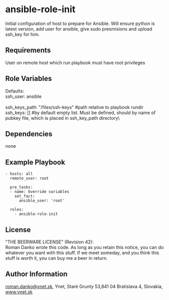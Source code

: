 ansible-role-init
=========

Initial configuration of host to prepare for Ansible. Will ensure python is latest version, add user for ansible, give sudo presmisions and upload ssh_key for him. 

Requirements
------------

User on remote host which run playbook must have root privileges

Role Variables
--------------

Defaults:\
ssh_user: ansible\
\
ssh_keys_path: "/files/ssh-keys"	#path relative to playbook rundir
\
ssh_keys: [] 		#by default empty list. Must be defined, should by name of pubkey file, which is placed in ssh_key_path directory\

Dependencies
------------

none

Example Playbook
---------------- 

	- hosts: all
	  remote_user: root
	
	  pre_tasks:
	  - name: Override variables
	    set_fact:
	      ansible_user: 'root' 
	
	  roles:
	    - ansible-role-init

License
-------

"THE BEERWARE LICENSE" (Revision 42):                                                                                                                                            
                                                                                                                                                                                 Roman Danko wrote this code. As long as you retain this notice, you can do whatever you want with this stuff. If we meet someday, and you think this stuff is worth it, you can buy me a beer in return.

Author Information
------------------

roman.danko@ynet.sk, Ynet, Staré Grunty 53,841 04 Bratislava 4, Slovakia, www.ynet.sk
